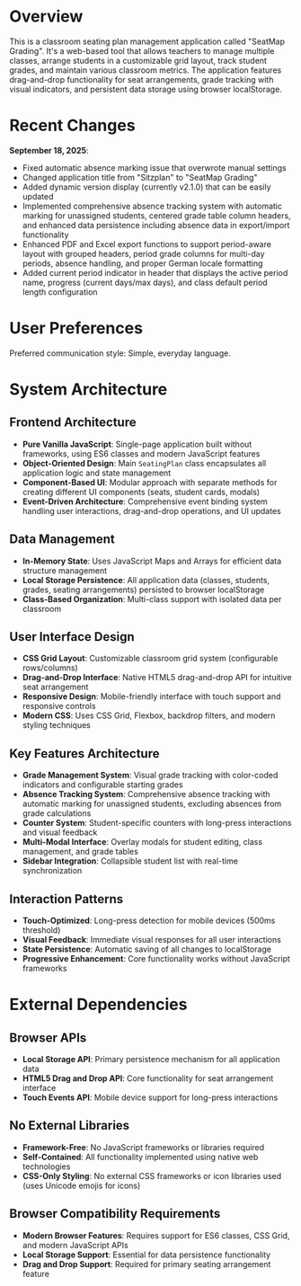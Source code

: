 # Overview

This is a classroom seating plan management application called "SeatMap Grading". It's a web-based tool that allows teachers to manage multiple classes, arrange students in a customizable grid layout, track student grades, and maintain various classroom metrics. The application features drag-and-drop functionality for seat arrangements, grade tracking with visual indicators, and persistent data storage using browser localStorage.

# Recent Changes

**September 18, 2025**: 
- Fixed automatic absence marking issue that overwrote manual settings
- Changed application title from "Sitzplan" to "SeatMap Grading" 
- Added dynamic version display (currently v2.1.0) that can be easily updated
- Implemented comprehensive absence tracking system with automatic marking for unassigned students, centered grade table column headers, and enhanced data persistence including absence data in export/import functionality
- Enhanced PDF and Excel export functions to support period-aware layout with grouped headers, period grade columns for multi-day periods, absence handling, and proper German locale formatting
- Added current period indicator in header that displays the active period name, progress (current days/max days), and class default period length configuration

# User Preferences

Preferred communication style: Simple, everyday language.

# System Architecture

## Frontend Architecture
- **Pure Vanilla JavaScript**: Single-page application built without frameworks, using ES6 classes and modern JavaScript features
- **Object-Oriented Design**: Main `SeatingPlan` class encapsulates all application logic and state management
- **Component-Based UI**: Modular approach with separate methods for creating different UI components (seats, student cards, modals)
- **Event-Driven Architecture**: Comprehensive event binding system handling user interactions, drag-and-drop operations, and UI updates

## Data Management
- **In-Memory State**: Uses JavaScript Maps and Arrays for efficient data structure management
- **Local Storage Persistence**: All application data (classes, students, grades, seating arrangements) persisted to browser localStorage
- **Class-Based Organization**: Multi-class support with isolated data per classroom

## User Interface Design
- **CSS Grid Layout**: Customizable classroom grid system (configurable rows/columns)
- **Drag-and-Drop Interface**: Native HTML5 drag-and-drop API for intuitive seat arrangement
- **Responsive Design**: Mobile-friendly interface with touch support and responsive controls
- **Modern CSS**: Uses CSS Grid, Flexbox, backdrop filters, and modern styling techniques

## Key Features Architecture
- **Grade Management System**: Visual grade tracking with color-coded indicators and configurable starting grades
- **Absence Tracking System**: Comprehensive absence tracking with automatic marking for unassigned students, excluding absences from grade calculations
- **Counter System**: Student-specific counters with long-press interactions and visual feedback
- **Multi-Modal Interface**: Overlay modals for student editing, class management, and grade tables
- **Sidebar Integration**: Collapsible student list with real-time synchronization

## Interaction Patterns
- **Touch-Optimized**: Long-press detection for mobile devices (500ms threshold)
- **Visual Feedback**: Immediate visual responses for all user interactions
- **State Persistence**: Automatic saving of all changes to localStorage
- **Progressive Enhancement**: Core functionality works without JavaScript frameworks

# External Dependencies

## Browser APIs
- **Local Storage API**: Primary persistence mechanism for all application data
- **HTML5 Drag and Drop API**: Core functionality for seat arrangement interface
- **Touch Events API**: Mobile device support for long-press interactions

## No External Libraries
- **Framework-Free**: No JavaScript frameworks or libraries required
- **Self-Contained**: All functionality implemented using native web technologies
- **CSS-Only Styling**: No external CSS frameworks or icon libraries used (uses Unicode emojis for icons)

## Browser Compatibility Requirements
- **Modern Browser Features**: Requires support for ES6 classes, CSS Grid, and modern JavaScript APIs
- **Local Storage Support**: Essential for data persistence functionality
- **Drag and Drop Support**: Required for primary seating arrangement feature